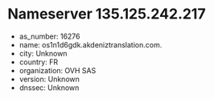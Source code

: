 # Nameserver 135.125.242.217

* as_number: 16276
* name: os1n1d6gdk.akdeniztranslation.com.
* city: Unknown
* country: FR
* organization: OVH SAS
* version: Unknown
* dnssec: Unknown
